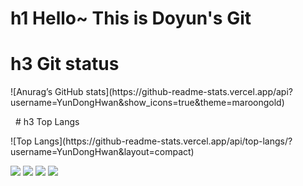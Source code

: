 # h1 Hello~ This is Doyun's Git

# h3 Git status
<p>
![Anurag’s GitHub stats](https://github-readme-stats.vercel.app/api?username=YunDongHwan&show_icons=true&theme=maroongold)
</p>
&nbsp;
# h3 Top Langs
<p>
![Top Langs](https://github-readme-stats.vercel.app/api/top-langs/?username=YunDongHwan&layout=compact)
</p>


<img src="https://img.shields.io/badge/seoul-000000?style=flat-square&logo=42&logoColor=white"/> <img src="https://img.shields.io/badge/C-A8B9CC?style=flat-square&logo=C&logoColor=white"/> <img src="https://img.shields.io/badge/C++-00599C?style=flat-square&logo=C++&logoColor=white"/> <img src="https://img.shields.io/badge/slack-4A154B?style=flat-square&logo=slack&logoColor=white"/> 


 
<!--dark, radical, merko, gruvbox, tokyonight, onedark, cobalt, synthwave, highcontrast, dracula
**YunDongHwan/YunDongHwan** is a ✨ _special_ ✨ repository because its `README.md` (this file) appears on your GitHub profile.

Here are some ideas to get you started:


- 🔭 I’m currently working on ...
- 🌱 I’m currently learning ...
- 👯 I’m looking to collaborate on ...
- 🤔 I’m looking for help with ...
- 💬 Ask me about ...
- 📫 How to reach me: ...
- 😄 Pronouns: ...
- ⚡ Fun fact: ...
-->
